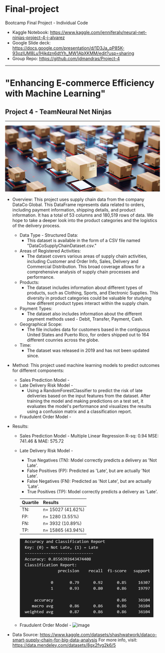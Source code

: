 # Final-project
Bootcamp Final Project - Individual Code
* Kaggle Notebook: https://www.kaggle.com/jenniferalv/neural-net-ninjas-project-4-j-alvarez
* Google Slide deck: https://docs.google.com/presentation/d/1D3Ja_pP85K-93ozlUM8Lu1Hjkdzn6dtYh_MW1AbXKMM/edit?usp=sharing
* Group Repo: https://github.com/jdmandras/Project-4
-----


# "Enhancing E-commerce Efficiency with Machine Learning"
## Project 4 - TeamNeural Net Ninjas
---

![Shipments](Ship_img.jpg)

- Overview: This project uses supply chain data from the company DataCo Global. This DataFrame represents data related to orders, including payment information, shipping details, and product information. It has a total of 53 columns and 180,519 rows of data. We hope to take a deeper look into the product categories and the logistics of the delivery process.
    - Data Type - Structured Data:
        - This dataset is available in the form of a CSV file named "DataCoSupplyChainDataset.csv." 
    - Areas of Registered Activities:
        - The dataset covers various areas of supply chain activities, including Customer and Order Info, Sales, Delivery and Commercial Distribution. This broad coverage allows for a comprehensive analysis of supply chain processes and performance.
    - Products:
        - The dataset includes information about different types of products, such as Clothing, Sports, and Electronic Supplies. This diversity in product categories could be valuable for studying how different product types interact within the supply chain.
    - Payment Types:
        - The dataset also includes information about the different payment methods used - Debit, Transfer, Payment, Cash.
    - Geographical Scope:
        - The file includes data for customers based in the contiguous United States and Puerto Rico, for orders shipped out to 164 different counries across the globe.
    - Time:
        - The dataset was released in 2019 and has not been updated since.


- Method: This project used machine learning models to predict outcomes for different components:
    - Sales Prediction Model - 
    - Late Delivery Risk Model -
        - Using a RandomForestClassifier to predict the risk of late deliveries based on the input features from the dataset. After training the model and making predictions on a test set, it evaluates the model's performance and visualizes the results using a confusion matrix and a classification report. 
    - Fraudulent Order Model - 


- Results:
    - Sales Prediction Model - Multiple Linear Regression R-sq: 0.94 MSE: 741.46 & MAE: 575.72
    - Late Delivery Risk Model -
      
        - True Negatives (TN): Model correctly predicts a delivery as 'Not Late'. 
        - False Positives (FP): Predicted as 'Late', but are actually 'Not Late'. 
        - False Negatives (FN): Predicted as 'Not Late', but are actually 'Late'. 
        - True Positives (TP): Model correctly predicts a delivery as 'Late'.     
      
        | Quartile| Results|
        |---------------------|----------------------------------------------------|
        | TN:| n= 15027 (41.62%) |
        | FP:| n= 1280 (3.55%)   |
        | FN:| n= 3932 (10.89%)  |
        | TP:| n= 15865 (43.94%) |

        ![Late Delivery Risk model report](latedelivery_report.jpg)

      
    - Fraudulent Order Model - ![image](https://github.com/jdmandras/Project-4/assets/128310249/2d13c0a2-e7d3-4fdf-8134-d16aea680078)


- Data Source: https://www.kaggle.com/datasets/shashwatwork/dataco-smart-supply-chain-for-big-data-analysis
For more info, visit: https://data.mendeley.com/datasets/8gx2fvg2k6/5
